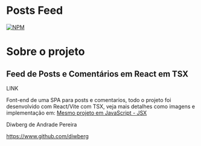 # Posts Feed 
[![NPM](https://img.shields.io/npm/l/react)](https://github.com/diwberg/next-react-tsx/blob/main/LICENSE)

# Sobre o projeto
## Feed de Posts e Comentários em React em TSX
LINK

Font-end de uma SPA para posts e comentarios, todo o projeto foi desenvolvido com React/Vite com TSX, veja mais detalhes como imagens e implementação em:
[Mesmo projeto em JavaScript - JSX](https://github.com/diwberg/react-rocket "Prejeto sem tipagem JSX")

Diwberg de Andrade Pereira

https://www.github.com/diwberg
